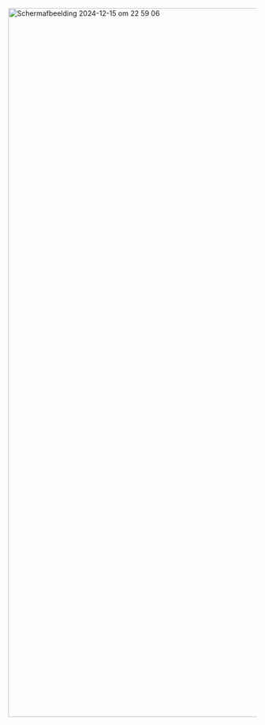 <img width="1438" alt="Scherm­afbeelding 2024-12-15 om 22 59 06" src="https://github.com/user-attachments/assets/5427199a-a52b-46ea-bc68-9cbdc06b406d" />
